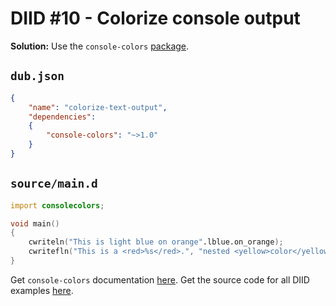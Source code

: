 # DIID #10 - Colorize console output

**Solution:** Use the `console-colors` [package](https://code.dlang.org/packages/console-colors).

## `dub.json`

```json
{
    "name": "colorize-text-output",
    "dependencies": 
    {
        "console-colors": "~>1.0"
    }
}
```

## `source/main.d`

```d
import consolecolors;

void main()
{
    cwriteln("This is light blue on orange".lblue.on_orange);    
    cwritefln("This is a <red>%s</red>.", "nested <yellow>color</yellow> string");
}
``` 

Get `console-colors` documentation [here](https://github.com/p0nce/console-colors).
Get the source code for all DIID examples [here](https://github.com/p0nce/DIID).